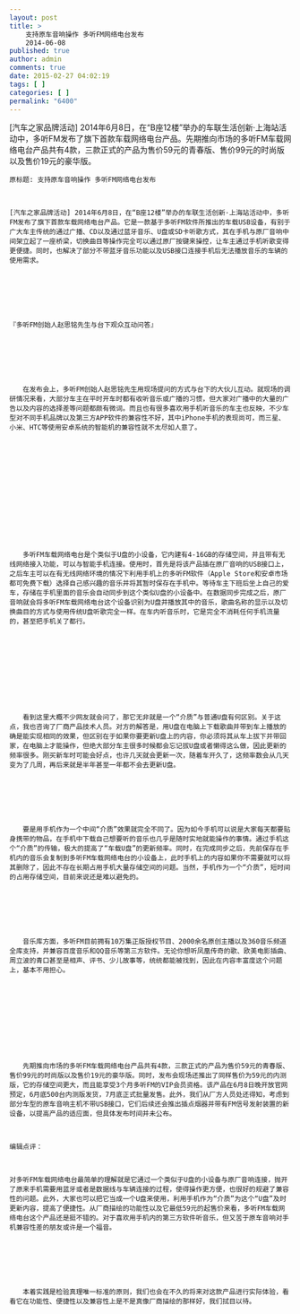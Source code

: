 ```yaml
---
layout: post
title: >
    支持原车音响操作 多听FM网络电台发布
    2014-06-08
published: true
author: admin
comments: true
date: 2015-02-27 04:02:19
tags: [ ]
categories: [ ]
permalink: "6400"
---
```


  [汽车之家品牌活动] 2014年6月8日，在“B座12楼”举办的车联生活创新·上海站活动中，多听FM发布了旗下首款车载网络电台产品。先期推向市场的多听FM车载网络电台产品共有4款，三款正式的产品为售价59元的青春版、售价99元的时尚版以及售价19元的豪华版。



  
  
  
  
  
  
  
    原标题: 支持原车音响操作 多听FM网络电台发布
  
  
  
    [汽车之家品牌活动] 2014年6月8日，在“B座12楼”举办的车联生活创新·上海站活动中，多听FM发布了旗下首款车载网络电台产品。它是一款基于多听FM软件所推出的车载USB设备，有别于广大车主传统的通过广播、CD以及通过蓝牙音乐、U盘或SD卡听歌方式，其在手机与原厂音响中间架立起了一座桥梁，切换曲目等操作完全可以通过原厂按键来操控，让车主通过手机听歌变得更便捷。同时，也解决了部分不带蓝牙音乐功能以及USB接口连接手机后无法播放音乐的车辆的使用需求。
  
  
  
    
  
  
  
    『多听FM创始人赵思铭先生与台下观众互动问答』
  
  
  
    
  
  
  
    　　在发布会上，多听FM创始人赵思铭先生用现场提问的方式与台下的大伙儿互动。就现场的调研情况来看，大部分车主在平时开车时都有收听音乐或广播的习惯，但大家对广播中的大量的广告以及内容的选择差等问题都颇有微词。而且也有很多喜欢用手机听音乐的车主也反映，不少车型对不同手机品牌以及第三方APP软件的兼容性不好，其中iPhone手机的表现尚可，而三星、小米、HTC等使用安卓系统的智能机的兼容性就不太尽如人意了。
  
  
  
    
  
  
  
    
  
  
  
    
  
  
  
    　　多听FM车载网络电台是个类似于U盘的小设备，它内建有4-16GB的存储空间，并且带有无线网络接入功能，可以与智能手机连接。使用时，首先是将该产品插在原厂音响的USB接口上，之后车主可以在有无线网络环境的情况下利用手机上的多听FM软件（Apple Store和安卓市场都可免费下载）选择自己感兴趣的音乐并将其暂时保存在手机中。等待车主下班后坐上自己的爱车，存储在手机里面的音乐会自动同步到这个类似U盘的小设备中。在数据同步完成之后，原厂音响就会将多听FM车载网络电台这个设备识别为U盘并播放其中的音乐，歌曲名称的显示以及切换曲目的方式与使用传统U盘听歌完全一样。在车内听音乐时，它是完全不消耗任何手机流量的，甚至把手机关了都行。
  
  
  
    
  
  
  
    
  
  
  
    　　看到这里大概不少网友就会问了，那它无非就是一个“介质”与普通U盘有何区别。关于这点，我也咨询了厂商产品技术人员。对方的解答是，用U盘在电脑上下载歌曲并带到车上播放的确是能实现相同的效果，但区别在于如果你要更新U盘上的内容，你必须将其从车上拔下并带回家，在电脑上才能操作，但绝大部分车主很多时候都会忘记拔U盘或者懒得这么做，因此更新的频率很多。刚买新车时可能会好点，也许几天就会更新一次，随着车开久了，这频率数会从几天变为了几周，再后来就是半年甚至一年都不会去更新U盘。
  
  
  
    
  
  
  
    　　要是用手机作为一个中间“介质”效果就完全不同了。因为如今手机可以说是大家每天都要贴身携带的物品，在手机中下载自己想要听的音乐也几乎是随时实地就能操作的事情。通过手机这个“介质”的传输，极大的提高了“车载U盘”的更新频率。同时，在完成同步之后，先前保存在手机内的音乐会复制到多听FM车载网络电台的小设备上，此时手机上的内容如果你不需要就可以将其删除了，因此不存在长期占用手机大量存储空间的问题。当然，手机作为一个“介质”，短时间的占用存储空间，目前来说还是难以避免的。
  
  
  
    
  
  
  
    　　音乐库方面，多听FM目前拥有10万集正版授权节目、2000余名原创主播以及360音乐频道全库支持，并兼容百度音乐和QQ音乐等第三方软件。无论你想听凤凰传奇的歌、欧美电影插曲、周立波的青口甚至是相声、评书、少儿故事等，统统都能被找到，因此在内容丰富度这个问题上，基本不用担心。
  
  
  
    
  
  
  
    
  
  
  
    　　先期推向市场的多听FM车载网络电台产品共有4款，三款正式的产品为售价59元的青春版、售价99元的时尚版以及售价19元的豪华版。同时，发布会现场还推出了同样售价为59元的内测版，它的存储空间更大，而且能享受3个月多听FM的VIP会员资格。该产品在6月8日晚开放官网预定，6月底500台内测版发货，7月底正式批量发售。此外，我们从厂方人员处还得知，考虑到部分车型的原车音响主机不带USB接口，它们后续还会推出插点烟器并带有FM信号发射装置的新设备，以提高产品的适应面，但具体发布时间并未公布。
  
  
  
    编辑点评：
  
  
  
    对多听FM车载网络电台最简单的理解就是它通过一个类似于U盘的小设备与原厂音响连接，抛开了原来手机需要用蓝牙或者是数据线与车辆连接的过程，使得操作更方便，也很好的规避了兼容性的问题。此外，大家也可以把它当成一个U盘来使用，利用手机作为“介质”为这个“U盘”及时更新内容，提高了便捷性。从厂商描绘的功能性以及它最低59元的起售价来看，多听FM车载网络电台这个产品还是挺不错的。对于喜欢用手机内的第三方软件听音乐，但又苦于原车音响对手机兼容性差的朋友或许是一个福音。
  
  
  
    
  
  
  
    　　本着实践是检验真理唯一标准的原则，我们也会在不久的将来对这款产品进行实际体验，看看它在功能性、便捷性以及兼容性上是不是真像厂商描绘的那样好，我们拭目以待。
  
